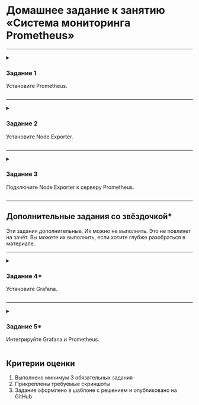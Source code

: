 # Домашнее задание к занятию «Система мониторинга Prometheus»

---

<details>
  <summary>

### Задание 1

Установите Prometheus.

  </summary>

#### Процесс выполнения

1. Выполняя задание, сверяйтесь с процессом, отражённым в записи лекции
2. Создайте пользователя prometheus
3. Скачайте prometheus и в соответствии с лекцией разместите файлы в целевые директории
4. Создайте сервис как показано на уроке
5. Проверьте что prometheus запускается, останавливается, перезапускается и отображает статус с помощью systemctl

#### Требования к результату

- [ ] Прикрепите к файлу README.md скриншот systemctl status prometheus, где будет написано: prometheus.service — Prometheus Service Netology Lesson 9.4 — [Ваши ФИО]

[Ссылка на выполнение](./hw-04-1.md)

</details>

---

<details>
  <summary>

### Задание 2

Установите Node Exporter.

  </summary>

#### Процесс выполнения

1. Выполняя ДЗ сверяйтесь с процессом отражённым в записи лекции.
3. Скачайте node exporter приведённый в презентации и в соответствии с лекцией разместите файлы в целевые директории
4. Создайте сервис для как показано на уроке
5. Проверьте что node exporter запускается, останавливается, перезапускается и отображает статус с помощью systemctl

#### Требования к результату

- [ ] Прикрепите к файлу README.md скриншот systemctl status node-exporter, где будет написано: node-exporter.service — Node Exporter Netology Lesson 9.4 — [Ваши ФИО]

[Ссылка на выполнение](./hw-04-2.md)

</details>

---

<details>
  <summary>

### Задание 3

Подключите Node Exporter к серверу Prometheus.

  </summary>

#### Процесс выполнения

1. Выполняя ДЗ сверяйтесь с процессом отражённым в записи лекции.
2. Отредактируйте prometheus.yaml, добавив в массив таргетов установленный в задании 2 node exporter
3. Перезапустите prometheus
4. Проверьте что он запустился

#### Требования к результату

- [ ] Прикрепите к файлу README.md скриншот конфигурации из интерфейса Prometheus вкладки Status > Configuration
- [ ] Прикрепите к файлу README.md скриншот из интерфейса Prometheus вкладки Status > Targets, чтобы было видно минимум два эндпоинта

[Ссылка на выполнение](./hw-04-3.md)

</details>

---

## Дополнительные задания со звёздочкой*

Эти задания дополнительные. Их можно не выполнять. Это не повлияет на зачёт. Вы можете их выполнить, если хотите глубже разобраться в материале.

---

<details>
  <summary>

### Задание 4*

Установите Grafana.

  </summary>

#### Требования к результату

- [ ] Прикрепите к файлу README.md скриншот левого нижнего угла интерфейса, чтобы при наведении на иконку пользователя были видны ваши ФИО

[Ссылка на выполнение](./hw-04-4.md)

</details>

---

<details>
  <summary>

### Задание 5*

Интегрируйте Grafana и Prometheus.

  </summary>

#### Требования к результату

- [ ] Прикрепите к файлу README.md скриншот дашборда (ID:11074) с поступающими туда данными из Node Exporter

[Ссылка на выполнение](./hw-04-5.md)

</details>

## Критерии оценки

1. Выполнено минимум 3 обязательных задания
2. Прикреплены требуемые скриншоты
3. Задание оформлено в шаблоне с решением и опубликовано на GitHub



